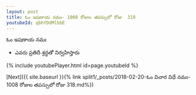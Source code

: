 ```yaml
---
layout: post
title: ఓం ఇషణాయ నమః- 1008 రోజుల తపస్సులో రోజు  319
youtubeId: qbhYDdMlbbE
---
```

 
 
 ఓం ఇషణాయ నమః  
 
 -  ఎవరు ప్రతిదీ శ్రద్ధతో నిర్వహిస్తారు 
 
  
 
  
 
 
 
 
 
 


{% include youtubePlayer.html id=page.youtubeId %}
 
[Next]({{ site.baseurl }}{% link  split1/_posts/2018-02-20-ఓం విచార విధే నమః- 1008 రోజుల తపస్సులో రోజు  318.md%})
 
